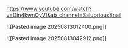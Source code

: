 https://www.youtube.com/watch?v=Din4kwnOyVI&ab_channel=SalubriousSnail

![[Pasted image 20250813012400.png]]

![[Pasted image 20250813042912.png]]